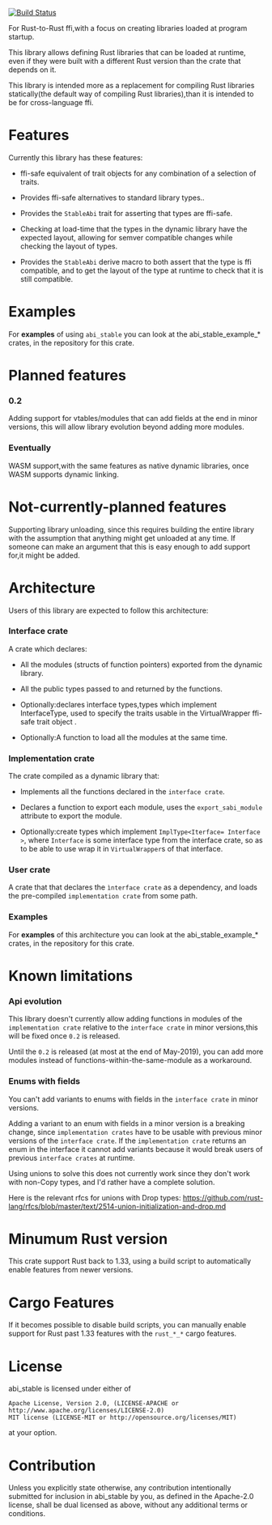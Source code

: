 [![Build Status](https://travis-ci.org/rodrimati1992/abi_stable_crates.svg?branch=master)](https://travis-ci.org/rodrimati1992/abi_stable_crates)

For Rust-to-Rust ffi,with a focus on creating libraries loaded at program startup.

This library allows defining Rust libraries that can be loaded at runtime,
even if they were built with a different Rust version than the crate that depends on it.

This library is intended more as a replacement for compiling Rust libraries statically(the default way of compiling Rust libraries),than it is intended to be for cross-language ffi.

# Features

Currently this library has these features:

- ffi-safe equivalent of trait objects for any combination of a selection of traits.

- Provides ffi-safe alternatives to standard library types..

- Provides the `StableAbi` trait for asserting that types are ffi-safe.

- Checking at load-time that the types in the dynamic library have the expected layout,
    allowing for semver compatible changes while checking the layout of types.

- Provides the `StableAbi` derive macro to both assert that the type is ffi compatible,
    and to get the layout of the type at runtime to check that it is still compatible.

# Examples

For **examples** of using `abi_stable` you can look at the abi_stable_example_* crates,
in the repository for this crate.

# Planned features

### 0.2

Adding support for vtables/modules that can add fields at the end in minor versions,
this will allow library evolution beyond adding more modules.

### Eventually

WASM support,with the same features as native dynamic libraries,
once WASM supports dynamic linking.



# Not-currently-planned features

Supporting library unloading,
since this requires building the entire library with the assumption that anything 
might get unloaded at any time.
If someone can make an argument that this is easy enough to add support for,it might be added.


# Architecture


Users of this library are expected to follow this architecture:

### Interface crate

A crate which declares:

- All the modules (structs of function pointers) exported from the dynamic library.

- All the public types passed to and returned by the functions.

- Optionally:declares ìnterface types,types which implement InterfaceType,
    used to specify the traits usable in the VirtualWrapper ffi-safe trait object .

- Optionally:A function to load all the modules at the same time.


### Implementation crate

The crate compiled as a dynamic library that:

- Implements all the functions declared in the `interface crate`.

- Declares a function to export each module,
    uses the `export_sabi_module` attribute to export the module.

- Optionally:create types which implement `ImplType<Iterface= Interface >`,
    where `Interface` is some interface type from the interface crate,
    so as to be able to use wrap it in `VirtualWrapper`s of that interface.

### User crate

A crate that that declares the `ìnterface crate` as a dependency,
and loads the pre-compiled `implementation crate` from some path.


### Examples

For **examples** of this architecture you can look at the abi_stable_example_* crates,
in the repository for this crate.

# Known limitations

### Api evolution

This library doesn't currently allow adding functions in modules of the `implementation crate`
relative to the `interface crate` in minor versions,this will be fixed once `0.2` is released.

Until the `0.2` is released (at most at the end of May-2019),
you can add more modules instead of functions-within-the-same-module as a workaround.

### Enums with fields

You can't add variants to enums with fields in the `interface crate` in minor versions.

Adding a variant to an enum with fields in a minor version is a breaking change,
since `implementation crates` have to be usable with  previous minor versions of 
the `interface crate`.
If the `implementation crate` returns an enum in the interface it cannot add variants because 
it would break users of previous `interface crates` at runtime.

Using unions to solve this does not currently work since they don't work with non-Copy types,
and I'd rather have a complete solution.

Here is the relevant rfcs for unions with Drop types:
https://github.com/rust-lang/rfcs/blob/master/text/2514-union-initialization-and-drop.md

# Minumum Rust version

This crate support Rust back to 1.33,
using a build script to automatically enable features from newer versions.

# Cargo Features

If it becomes possible to disable build scripts,
you can manually enable support for Rust past 1.33 features with the `rust_*_*` cargo features.

# License

abi_stable is licensed under either of

    Apache License, Version 2.0, (LICENSE-APACHE or http://www.apache.org/licenses/LICENSE-2.0)
    MIT license (LICENSE-MIT or http://opensource.org/licenses/MIT)

at your option.

# Contribution

Unless you explicitly state otherwise, any contribution intentionally submitted for inclusion in abi_stable by you, as defined in the Apache-2.0 license, shall be dual licensed as above, without any additional terms or conditions.
